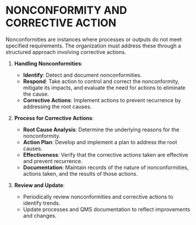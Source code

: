# NONCONFORMITY AND CORRECTIVE ACTION

Nonconformities are instances where processes or outputs do not meet specified requirements. The organization must address these through a structured approach involving corrective actions.

1. **Handling Nonconformities**:

   * **Identify**: Detect and document nonconformities.
   * **Respond**: Take action to control and correct the nonconformity, mitigate its impacts, and evaluate the need for actions to eliminate the cause.
   * **Corrective Actions**: Implement actions to prevent recurrence by addressing the root causes.

2. **Process for Corrective Actions**:

   * **Root Cause Analysis**: Determine the underlying reasons for the nonconformity.
   * **Action Plan**: Develop and implement a plan to address the root causes.
   * **Effectiveness**: Verify that the corrective actions taken are effective and prevent recurrence.
   * **Documentation**: Maintain records of the nature of nonconformities, actions taken, and the results of those actions.

3. **Review and Update**:

   * Periodically review nonconformities and corrective actions to identify trends.
   * Update processes and QMS documentation to reflect improvements and changes.
